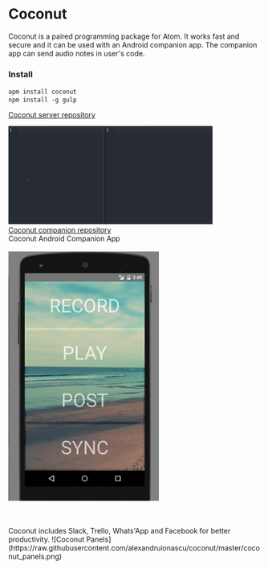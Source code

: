 # Coconut

Coconut is a paired programming package for Atom. It works fast and secure and it can be used with an Android companion app. The companion app can send audio notes in user's code.


### Install

    apm install coconut
    npm install -g gulp

[Coconut server repository](https://github.com/alexandruionascu/coconut_server)


![Coconut package demo](https://raw.githubusercontent.com/alexandruionascu/coconut/master/coconut_demo.gif)
<br />
[Coconut companion repository](https://github.com/alexandruionascu/coconut-companion)
<br />
Coconut Android Companion App
<br />
<br />
![Coconut Companion](https://raw.githubusercontent.com/alexandruionascu/coconut/master/companion.jpg)


<br />
<br />
Coconut includes Slack, Trello, Whats'App and Facebook for better productivity.
![Coconut Panels](https://raw.githubusercontent.com/alexandruionascu/coconut/master/coconut_panels.png)
